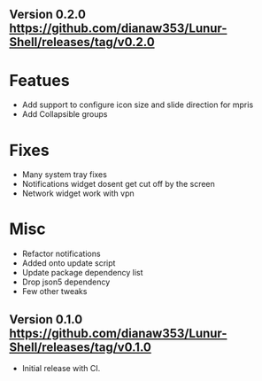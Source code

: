 Version 0.2.0
https://github.com/dianaw353/Lunur-Shell/releases/tag/v0.2.0
-----------------------------------------------------------------------

# Featues
- Add support to configure icon size and slide direction for mpris
- Add Collapsible groups

# Fixes
- Many system tray fixes
- Notifications widget dosent get cut off by the screen
- Network widget work with vpn 

# Misc
- Refactor notifications
- Added onto update script
- Update package dependency list
- Drop json5 dependency
- Few other tweaks
 
Version 0.1.0
https://github.com/dianaw353/Lunur-Shell/releases/tag/v0.1.0
-----------------------------------------------------------------------
- Initial release with CI.

